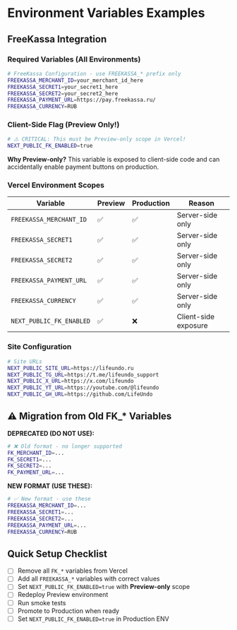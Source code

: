 # Environment Variables Examples

## FreeKassa Integration

### Required Variables (All Environments)

```bash
# FreeKassa Configuration - use FREEKASSA_* prefix only
FREEKASSA_MERCHANT_ID=your_merchant_id_here
FREEKASSA_SECRET1=your_secret1_here
FREEKASSA_SECRET2=your_secret2_here
FREEKASSA_PAYMENT_URL=https://pay.freekassa.ru/
FREEKASSA_CURRENCY=RUB
```

### Client-Side Flag (Preview Only!)

```bash
# ⚠️ CRITICAL: This must be Preview-only scope in Vercel!
NEXT_PUBLIC_FK_ENABLED=true
```

**Why Preview-only?** This variable is exposed to client-side code and can accidentally enable payment buttons on production.

### Vercel Environment Scopes

| Variable | Preview | Production | Reason |
|----------|---------|------------|---------|
| `FREEKASSA_MERCHANT_ID` | ✅ | ✅ | Server-side only |
| `FREEKASSA_SECRET1` | ✅ | ✅ | Server-side only |
| `FREEKASSA_SECRET2` | ✅ | ✅ | Server-side only |
| `FREEKASSA_PAYMENT_URL` | ✅ | ✅ | Server-side only |
| `FREEKASSA_CURRENCY` | ✅ | ✅ | Server-side only |
| `NEXT_PUBLIC_FK_ENABLED` | ✅ | ❌ | Client-side exposure |

### Site Configuration

```bash
# Site URLs
NEXT_PUBLIC_SITE_URL=https://lifeundo.ru
NEXT_PUBLIC_TG_URL=https://t.me/lifeundo_support
NEXT_PUBLIC_X_URL=https://x.com/lifeundo
NEXT_PUBLIC_YT_URL=https://youtube.com/@lifeundo
NEXT_PUBLIC_GH_URL=https://github.com/LifeUndo
```

## ⚠️ Migration from Old FK_* Variables

**DEPRECATED (DO NOT USE):**
```bash
# ❌ Old format - no longer supported
FK_MERCHANT_ID=...
FK_SECRET1=...
FK_SECRET2=...
FK_PAYMENT_URL=...
```

**NEW FORMAT (USE THESE):**
```bash
# ✅ New format - use these
FREEKASSA_MERCHANT_ID=...
FREEKASSA_SECRET1=...
FREEKASSA_SECRET2=...
FREEKASSA_PAYMENT_URL=...
FREEKASSA_CURRENCY=RUB
```

## Quick Setup Checklist

- [ ] Remove all `FK_*` variables from Vercel
- [ ] Add all `FREEKASSA_*` variables with correct values
- [ ] Set `NEXT_PUBLIC_FK_ENABLED=true` with **Preview-only** scope
- [ ] Redeploy Preview environment
- [ ] Run smoke tests
- [ ] Promote to Production when ready
- [ ] Set `NEXT_PUBLIC_FK_ENABLED=true` in Production ENV
